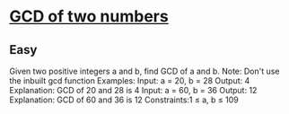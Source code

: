 # [GCD of two numbers](https://www.geeksforgeeks.org/problems/gcd-of-two-numbers3459/1?page=1&difficulty=Basic&status=unsolved&sortBy=submissions)
## Easy
Given two positive integers a and b, find GCD of a and b.
Note: Don't use the inbuilt gcd function
Examples:
Input: a = 20, b = 28
Output: 4
Explanation: GCD of 20 and 28 is 4
Input: a = 60, b = 36
Output: 12
Explanation: GCD of 60 and 36 is 12
Constraints:1 ≤ a, b ≤ 109